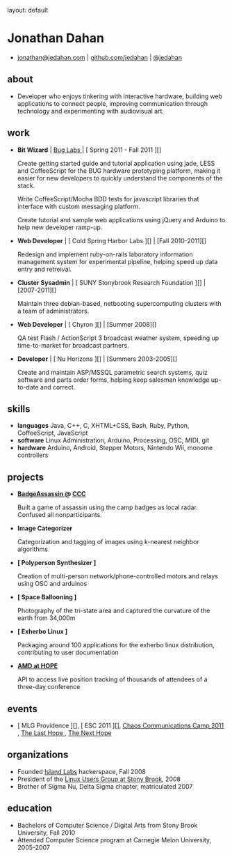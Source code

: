 layout: default

Jonathan Dahan
==============

 *  [jonathan][]@[jedahan.com][] | [github.com/jedahan][github] | [@jedahan][]

about
-----
 * Developer who enjoys tinkering with interactive hardware, building web applications to connect people, improving communication through technology and experimenting with audiovisual art.

work
----
 * __Bit Wizard__ | [ Bug Labs ][] | [ Spring 2011 - Fall 2011 ][]

     Create getting started guide and tutorial application using jade, LESS and CoffeeScript for the BUG hardware prototyping platform, making it easier for new developers to quickly understand the components of the stack.

     Write CoffeeScript/Mocha BDD tests for javascript libraries that interface with custom messaging platform.

     Create tutorial and sample web applications using jQuery and Arduino to help new developer ramp-up.

 * __Web Developer__ | [ Cold Spring Harbor Labs ][] | [Fall 2010-2011][]

     Redesign and implement ruby-on-rails laboratory information management system for experimental pipeline, helping speed up data entry and retreival.


 * __Cluster Sysadmin__ | [ SUNY Stonybrook Research Foundation ][] | [2007-2011][]

     Maintain three debian-based, netbooting supercomputing clusters with a team of administrators.

 * __Web Developer__ | [ Chyron ][] | [Summer 2008][]

     QA test Flash / ActionScript 3 broadcast weather system, speeding up time-to-market for broadcast partners.

 * __Developer__ | [ Nu Horizons ][] | [Summers 2003-2005][]

     Create and maintain ASP/MSSQL parametric search systems, quiz software and parts order forms, helping keep salesman knowledge up-to-date and correct.

skills
------

 * __languages__  Java, C++, C, XHTML+CSS, Bash, Ruby, Python, CoffeeScript, JavaScript
 * __software__   Linux Administration, Arduino, Processing, OSC, MIDI, git
 * __hardware__   Arduino, Android, Stepper Motors, Nintendo Wii, monome controllers

projects
--------

 * __[ BadgeAssassin ] @ [ CCC ]__

      Built a game of assassin using the camp badges as local radar. Confused all nonparticipants.

 * __Image Categorizer__

     Categorization and tagging of images using k-nearest neighbor algorithms

 * __[ Polyperson Synthesizer ]__

     Creation of multi-person network/phone-controlled motors and relays using OSC and arduinos

 * __[ Space Ballooning ]__

     Photography of the tri-state area and captured the curvature of the earth from 34,000m

 * __[ Exherbo Linux ]__

     Packaging around 100 applications for the exherbo linux distribution, contributing to user documentation

 * __[ AMD at HOPE ]__

     API to access live position tracking of thousands of attendees of a three-day conference

events
------

 * [ MLG Providence ][], [ ESC 2011 ][], [ Chaos Communications Camp 2011 ][CCC], [ The Last Hope ][], [ The Next Hope ][]

organizations
-------------

 * Founded [Island Labs][] hackerspace, Fall 2008
 * President of the [Linux Users Group at Stony Brook][], 2008
 * Brother of Sigma Nu, Delta Sigma chapter, matriculated 2007

education
---------

 * Bachelors of Computer Science / Digital Arts from Stony Brook University, Fall 2010
 * Attended Computer Science program at Carnegie Melon University, 2005-2007

[@jedahan]: http://twitter.com/jedahan
[jonathan]: mailto:jonathan@jedahan.com
[jedahan.com]: http://jedahan.com

[ Image_Categorizer ]: #
[ Polyperson_Synthesizer ]: #
[ Space_Ballooning ]: http://islandlabs.org/space
[ Exherbo_Linux ]: http://summer.exherbo.org/repositories/jedahan
[ AMD at HOPE ]: http://amd.hope.net
[ BUG Labs ]: http://buglabs.net
[ BadgeAssassin ]: http://events.ccc.de/camp/2011/wiki/BadgeAssassin

[ The Last HOPE ]: http://hope.net
[ The Next HOPE ]: http://hope.net
[ CCC ]: http://events.ccc.de/camp/2011

[ Island Labs ]: http://islandlabs.org
[ Linux Users Group at Stony Brook ]: http://lugsb.org

[ github ]: http://github.com/jedahan
